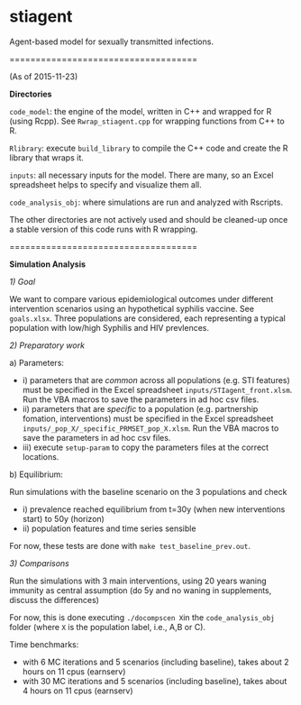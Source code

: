 # stiagent
Agent-based model for sexually transmitted infections.

====================================

(As of 2015-11-23)

**Directories**

```code_model```: the engine of the model, written in C++ and wrapped for R (using Rcpp). See ```Rwrap_stiagent.cpp``` for wrapping functions from C++ to R.

```Rlibrary```: execute ```build_library``` to compile the C++ code and create the R library that wraps it. 

```inputs```: all necessary inputs for the model. There are many, so an Excel spreadsheet helps to specify and visualize them all.

```code_analysis_obj```: where simulations are run and analyzed with Rscripts. 

The other directories are not actively used and should be cleaned-up once a stable version of this code runs with R wrapping.

====================================

**Simulation Analysis**

*1) Goal*

We want to compare various epidemiological outcomes under different intervention scenarios using an hypothetical syphilis vaccine. See ```goals.xlsx```. Three populations are considered, each representing a typical population with low/high Syphilis and HIV prevlences.

*2) Preparatory work*

a) Parameters:

 * i) parameters that are *common* across all populations (e.g. STI features) must be specified in the Excel spreadsheet `inputs/STIagent_front.xlsm`. Run the VBA macros to save the parameters in ad hoc csv files.
 * ii) parameters that are *specific* to a population (e.g. partnership fomation, interventions) must be specified in the Excel spreadsheet `inputs/_pop_X/_specific_PRMSET_pop_X.xlsm`. Run the VBA macros to save the parameters in ad hoc csv files.
 * iii) execute `setup-param` to copy the parameters files at the correct locations.

b) Equilibrium:

Run simulations with the baseline scenario on the 3 populations and check 
 * i) prevalence reached equilibrium from t=30y (when new interventions start) to 50y (horizon)
 * ii) population features and time series sensible

For now, these tests are done with `make test_baseline_prev.out`.

*3) Comparisons*

Run the simulations with 3 main interventions, using 20 years waning immunity as central assumption (do 5y and no waning in supplements, discuss the differences)

For now, this is done executing `./docompscen X`in the `code_analysis_obj` folder (where `X` is the population label, i.e., A,B or C).

Time benchmarks: 
 * with 6 MC iterations and 5 scenarios (including baseline), takes about 2 hours on 11 cpus (earnserv)
 * with 30 MC iterations and 5 scenarios (including baseline), takes about 4 hours on 11 cpus (earnserv)

